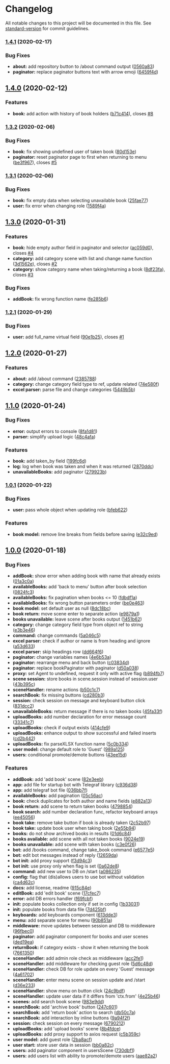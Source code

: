 # Changelog

All notable changes to this project will be documented in this file. See [standard-version](https://github.com/conventional-changelog/standard-version) for commit guidelines.

### [1.4.1](https://github.com/VChet/library-bot/compare/v1.4.0...v1.4.1) (2020-02-17)


### Bug Fixes

* **about:** add repository button to /about command output ([0560a83](https://github.com/VChet/library-bot/commit/0560a83cafad348063ebe9dc3df372f0334fa874))
* **paginator:** replace paginator buttons text with arrow emoji ([6459f4d](https://github.com/VChet/library-bot/commit/6459f4dd95f9d1ceb77b9b72208e16548a0605d2))

## [1.4.0](https://github.com/VChet/library-bot/compare/v1.3.2...v1.4.0) (2020-02-12)


### Features

* **book:** add action with history of book holders ([b71c414](https://github.com/VChet/library-bot/commit/b71c414551bbdf2d575325209947d3db485a2df8)), closes [#8](https://github.com/VChet/library-bot/issues/8)

### [1.3.2](https://github.com/VChet/library-bot/compare/v1.3.1...v1.3.2) (2020-02-06)


### Bug Fixes

* **book:** fix showing undefined user of taken book ([80d153e](https://github.com/VChet/library-bot/commit/80d153e0ab514a42b17730a58cd28e6e62775a9e))
* **paginator:** reset paginator page to first when returning to menu ([be3f967](https://github.com/VChet/library-bot/commit/be3f96783ebf579eaf61854f449bcec3611fdb9e)), closes [#5](https://github.com/VChet/library-bot/issues/5)

### [1.3.1](https://github.com/VChet/library-bot/compare/v1.3.0...v1.3.1) (2020-02-06)


### Bug Fixes

* **book:** fix empty data when selecting unavailable book ([25fae77](https://github.com/VChet/library-bot/commit/25fae77ef3b59c21628f2fdb46afca7214393c64))
* **user:** fix error when changing role ([1589f4a](https://github.com/VChet/library-bot/commit/1589f4ac557d02fd9117b8958289f4ec55f0f0da))

## [1.3.0](https://github.com/VChet/library-bot/compare/v1.2.1...v1.3.0) (2020-01-31)


### Features

* **book:** hide empty author field in paginator and selector ([ac059d0](https://github.com/VChet/library-bot/commit/ac059d04dd988246285dec9c5f01caeb4c85080f)), closes [#4](https://github.com/VChet/library-bot/issues/4)
* **category:** add category scene with list and change name function ([3d1562e](https://github.com/VChet/library-bot/commit/3d1562e816144742d217f1f1f53bcdb46b23e9b9)), closes [#2](https://github.com/VChet/library-bot/issues/2)
* **category:** show category name when taking/returning a book ([8df23fa](https://github.com/VChet/library-bot/commit/8df23faf65f0daff70a5d9fa7dc0d804a5a9f74d)), closes [#3](https://github.com/VChet/library-bot/issues/3)


### Bug Fixes

* **addBook:** fix wrong function name ([fe285b6](https://github.com/VChet/library-bot/commit/fe285b6fbc6b7d16df92cd9bc6b1cc7ea0f7d4a1))

### [1.2.1](https://github.com/VChet/library-bot/compare/v1.2.0...v1.2.1) (2020-01-29)


### Bug Fixes

* **user:** add full_name virtual field ([90e1b25](https://github.com/VChet/library-bot/commit/90e1b25)), closes [#1](https://github.com/VChet/library-bot/issues/1)



## [1.2.0](https://github.com/VChet/library-bot/compare/v1.1.0...v1.2.0) (2020-01-27)


### Features

* **about:** add /about command ([2385788](https://github.com/VChet/library-bot/commit/2385788))
* **category:** change category field type to ref, update related ([74e580f](https://github.com/VChet/library-bot/commit/74e580f))
* **excel parser:** parse file and change categories ([5449b5b](https://github.com/VChet/library-bot/commit/5449b5b))



## [1.1.0](https://github.com/VChet/library-bot/compare/v1.0.1...v1.1.0) (2020-01-24)


### Bug Fixes

* **error:** output errors to console ([8fa1d81](https://github.com/VChet/library-bot/commit/8fa1d81))
* **parser:** simplify upload logic ([48c4afa](https://github.com/VChet/library-bot/commit/48c4afa))


### Features

* **book:** add taken_by field ([199fc6d](https://github.com/VChet/library-bot/commit/199fc6d))
* **log:** log when book was taken and when it was returned ([2870ddc](https://github.com/VChet/library-bot/commit/2870ddc))
* **unavailableBooks:** add paginator ([279923b](https://github.com/VChet/library-bot/commit/279923b))



### [1.0.1](https://github.com/VChet/library-bot/compare/v1.0.0...v1.0.1) (2020-01-22)


### Bug Fixes

* **user:** pass whole object when updating role ([bfeb622](https://github.com/VChet/library-bot/commit/bfeb622))


### Features

* **book model:** remove line breaks from fields before saving ([e32c9ed](https://github.com/VChet/library-bot/commit/e32c9ed))



## [1.0.0](https://github.com/VChet/library-bot/compare/2ba8acf...v1.0.0) (2020-01-18)


### Bug Fixes

* **addBook:** show error when adding book with name that already exists ([01a3c0a](https://github.com/VChet/library-bot/commit/01a3c0a))
* **availableBooks:** add 'back to menu' button after book selection ([0824fc3](https://github.com/VChet/library-bot/commit/0824fc3))
* **availableBooks:** fix pagination when books <= 10 ([fdbdf1a](https://github.com/VChet/library-bot/commit/fdbdf1a))
* **availableBooks:** fix wrong button parameters order ([be0e463](https://github.com/VChet/library-bot/commit/be0e463))
* **book model:** set default user as null ([8dc18bc](https://github.com/VChet/library-bot/commit/8dc18bc))
* **book return:** move scene enter to separate action ([e9879a1](https://github.com/VChet/library-bot/commit/e9879a1))
* **books unavailable:** leave scene after books output ([1451b62](https://github.com/VChet/library-bot/commit/1451b62))
* **category:** change category field type from object ref to string ([e3b3e46](https://github.com/VChet/library-bot/commit/e3b3e46))
* **command:** change commands ([5a046c5](https://github.com/VChet/library-bot/commit/5a046c5))
* **excel parser:** check if author or name is from heading and ignore ([a53d633](https://github.com/VChet/library-bot/commit/a53d633))
* **excel parser:** skip headings row ([dd664f6](https://github.com/VChet/library-bot/commit/dd664f6))
* **paginator:** change variables names ([4e6b53a](https://github.com/VChet/library-bot/commit/4e6b53a))
* **paginator:** rearrange menu and back button ([c03834d](https://github.com/VChet/library-bot/commit/c03834d))
* **paginator:** replace bookPaginator with paginator ([d50a038](https://github.com/VChet/library-bot/commit/d50a038))
* **proxy:** set Agent to undefined, request it only with active flag ([b894fb7](https://github.com/VChet/library-bot/commit/b894fb7))
* **scene session:** store books in scene.session instead of session.user ([43b395c](https://github.com/VChet/library-bot/commit/43b395c))
* **sceneHandler:** rename actions ([b50c1c7](https://github.com/VChet/library-bot/commit/b50c1c7))
* **searchBook:** fix missing buttons ([cd280b3](https://github.com/VChet/library-bot/commit/cd280b3))
* **session:** check session on message and keyboard button click ([831dcc2](https://github.com/VChet/library-bot/commit/831dcc2))
* **unavailableBooks:** return message if there is no taken books ([45fa33f](https://github.com/VChet/library-bot/commit/45fa33f))
* **uploadBooks:** add number declaration for error message count ([33341c7](https://github.com/VChet/library-bot/commit/33341c7))
* **uploadBooks:** check if output exists ([414cfe9](https://github.com/VChet/library-bot/commit/414cfe9))
* **uploadBooks:** enhance output to show successful and failed inserts ([cd2b442](https://github.com/VChet/library-bot/commit/cd2b442))
* **uploadBooks:** fix parseXLSX function name ([5c0b334](https://github.com/VChet/library-bot/commit/5c0b334))
* **user model:** change default role to 'Guest' ([989a125](https://github.com/VChet/library-bot/commit/989a125))
* **users:** conditional promote/demote buttons ([43ee15d](https://github.com/VChet/library-bot/commit/43ee15d))


### Features

* **addBook:** add 'add book' scene ([82e3eeb](https://github.com/VChet/library-bot/commit/82e3eeb))
* **app:** add file for startup bot with Telegraf library ([c936d38](https://github.com/VChet/library-bot/commit/c936d38))
* **app:** add telegraf bot file ([036bb7f](https://github.com/VChet/library-bot/commit/036bb7f))
* **availableBooks:** add pagination ([05c56ac](https://github.com/VChet/library-bot/commit/05c56ac))
* **book:** check duplicates for both author and name fields ([e882a13](https://github.com/VChet/library-bot/commit/e882a13))
* **book return:** add scene to return taken books ([4798854](https://github.com/VChet/library-bot/commit/4798854))
* **book search:** add number declaration func, refactor keyboard arrays ([ee45056](https://github.com/VChet/library-bot/commit/ee45056))
* **book take:** remove take button if book is already taken ([2c52b97](https://github.com/VChet/library-bot/commit/2c52b97))
* **book take:** update book user when taking book ([2e55b94](https://github.com/VChet/library-bot/commit/2e55b94))
* **books:** do not show archived books in results ([01d6c84](https://github.com/VChet/library-bot/commit/01d6c84))
* **books available:** add scene with all not taken books ([9024e19](https://github.com/VChet/library-bot/commit/9024e19))
* **books unavailable:** add scene with taken books ([c3e0f26](https://github.com/VChet/library-bot/commit/c3e0f26))
* **bot:** add /books command, change take_book command ([e6577e5](https://github.com/VChet/library-bot/commit/e6577e5))
* **bot:** edit bot messages instead of reply ([12659da](https://github.com/VChet/library-bot/commit/12659da))
* **bot init:** add proxy support ([f3d94c3](https://github.com/VChet/library-bot/commit/f3d94c3))
* **bot init:** use proxy only when flag is set ([0a62de8](https://github.com/VChet/library-bot/commit/0a62de8))
* **command:** add new user to DB on /start ([a086235](https://github.com/VChet/library-bot/commit/a086235))
* **config:** flag that (dis)allows users to use bot without validation ([ca4d62c](https://github.com/VChet/library-bot/commit/ca4d62c))
* **docs:** add license, readme ([915c84e](https://github.com/VChet/library-bot/commit/915c84e))
* **editBook:** add 'edit book' scene ([17cfec7](https://github.com/VChet/library-bot/commit/17cfec7))
* **error:** add DB errors handler ([f69fcbf](https://github.com/VChet/library-bot/commit/f69fcbf))
* **init:** populate books collection only if set in config ([1b33031](https://github.com/VChet/library-bot/commit/1b33031))
* **init:** populate books from data file ([7d425bf](https://github.com/VChet/library-bot/commit/7d425bf))
* **keyboards:** add keyboards component ([613dde3](https://github.com/VChet/library-bot/commit/613dde3))
* **menu:** add separate scene for menu ([90b851a](https://github.com/VChet/library-bot/commit/90b851a))
* **middleware:** move updates between session and DB to middleware ([96fbec0](https://github.com/VChet/library-bot/commit/96fbec0))
* **paginator:** add paginator component for books and user scenes ([ded19ea](https://github.com/VChet/library-bot/commit/ded19ea))
* **returnBook:** if category exists - show it when returning the book ([7661350](https://github.com/VChet/library-bot/commit/7661350))
* **sceneHandler:** add admin role check as middleware ([acc2fe1](https://github.com/VChet/library-bot/commit/acc2fe1))
* **sceneHandler:** add middleware for checking guest role ([5d6c48d](https://github.com/VChet/library-bot/commit/5d6c48d))
* **sceneHandler:** check DB for role update on every 'Guest' message ([4a61702](https://github.com/VChet/library-bot/commit/4a61702))
* **sceneHandler:** enter menu scene on session update and /start ([d36e233](https://github.com/VChet/library-bot/commit/d36e233))
* **sceneHandler:** show menu on button click ([24c9bdf](https://github.com/VChet/library-bot/commit/24c9bdf))
* **sceneHandler:** update user data if it differs from 'ctx.from' ([4e25b46](https://github.com/VChet/library-bot/commit/4e25b46))
* **scenes:** add search book scene ([983e9dd](https://github.com/VChet/library-bot/commit/983e9dd))
* **searchBook:** add 'archive book' button ([247c601](https://github.com/VChet/library-bot/commit/247c601))
* **searchBook:** add 'return book' action to search ([db50c7a](https://github.com/VChet/library-bot/commit/db50c7a))
* **searchBook:** add interaction by inline buttons ([9a94f2f](https://github.com/VChet/library-bot/commit/9a94f2f))
* **session:** check session on every message ([6790212](https://github.com/VChet/library-bot/commit/6790212))
* **uploadBooks:** add 'upload books' scene ([8b4fdce](https://github.com/VChet/library-bot/commit/8b4fdce))
* **uploadBooks:** add proxy support to axios request ([c5b359c](https://github.com/VChet/library-bot/commit/c5b359c))
* **user model:** add guest role ([2ba8acf](https://github.com/VChet/library-bot/commit/2ba8acf))
* **user start:** store user data in session ([bb0a82c](https://github.com/VChet/library-bot/commit/bb0a82c))
* **users:** add paginator component in usersScene ([730dbf1](https://github.com/VChet/library-bot/commit/730dbf1))
* **users:** add users list with ability to promote/demote users ([aae82a2](https://github.com/VChet/library-bot/commit/aae82a2))
